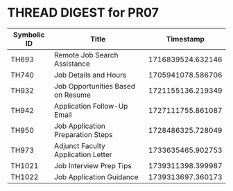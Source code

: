 # THREAD DIGEST for PR07

| Symbolic ID | Title | Timestamp |
|-------------|-------|-----------|
| TH693 | Remote Job Search Assistance | 1716839524.632146 |
| TH740 | Job Details and Hours | 1705941078.586706 |
| TH932 | Job Opportunities Based on Resume | 1721155136.219349 |
| TH942 | Application Follow-Up Email | 1727111755.861087 |
| TH950 | Job Application Preparation Steps | 1728486325.728049 |
| TH973 | Adjunct Faculty Application Letter | 1733635465.902753 |
| TH1021 | Job Interview Prep Tips | 1739311398.399987 |
| TH1022 | Job Application Guidance | 1739313697.360173 |